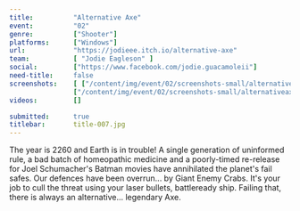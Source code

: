 ```yaml
---
title:          "Alternative Axe"
event:          "02"
genre:          ["Shooter"]
platforms:      ["Windows"]
url:            "https://jodieee.itch.io/alternative-axe"
team:           [ "Jodie Eagleson" ]
social:         ["https://www.facebook.com/jodie.guacamoleii"]
need-title:     false
screenshots:    [ ["/content/img/event/02/screenshots-small/alternativeaxe-000.jpg", "/content/img/event/02/screenshots/alternativeaxe-000.jpg"],
                ["/content/img/event/02/screenshots-small/alternativeaxe-001.jpg", "/content/img/event/02/screenshots/alternativeaxe-001.jpg"] ]
videos:         []

submitted:      true
titlebar:       title-007.jpg
---
```

The year is 2260 and Earth is in trouble! A single generation of uninformed rule, a bad batch of homeopathic medicine and a poorly-timed re-release for Joel Schumacher's Batman movies have annihilated the planet's fail safes. Our defences have been overrun... by Giant Enemy Crabs. It's your job to cull the threat using your laser bullets, battleready ship. Failing that, there is always an alternative... legendary Axe.